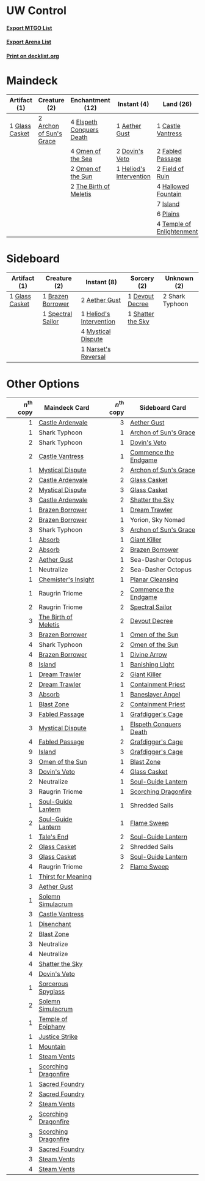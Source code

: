 # UW Control

#### [Export MTGO List](../collection/UW%20Control/UW%20Control.txt)
#### [Export Arena List](../collection/UW%20Control/UW%20Control_arena.txt)
#### [Print on decklist.org](http://decklist.org/?deckmain=1%09Aether%20Gust%0A2%09Archon%20of%20Sun's%20Grace%0A1%09Castle%20Vantress%0A2%09Dovin's%20Veto%0A4%09Elspeth%20Conquers%20Death%0A2%09Fabled%20Passage%0A2%09Field%20of%20Ruin%0A1%09Glass%20Casket%0A4%09Hallowed%20Fountain%0A1%09Heliod's%20Intervention%0A7%09Island%0A4%09Narset,%20Parter%20of%20Veils%0A4%09Omen%20of%20the%20Sea%0A2%09Omen%20of%20the%20Sun%0A6%09Plains%0A3%09Shatter%20the%20Sky%0A4%09Teferi,%20Time%20Raveler%0A4%09Temple%20of%20Enlightenment%0A2%09The%20Birth%20of%20Meletis%0A4%09Yorion,%20Sky%20Nomad&deckside=2%09Aether%20Gust%0A1%09Brazen%20Borrower%0A1%09Devout%20Decree%0A1%09Glass%20Casket%0A1%09Heliod's%20Intervention%0A4%09Mystical%20Dispute%0A1%09Narset's%20Reversal%0A2%09Shark%20Typhoon%0A1%09Shatter%20the%20Sky%0A1%09Spectral%20Sailor)
# Maindeck

|                                      Artifact (1)                                       |                                           Creature (2)                                           |                                         Enchantment (12)                                          |                                           Instant (4)                                            |                                             Land (26)                                              |                                          Planeswalker (8)                                          |                                        Sorcery (3)                                         |    Unknown (4)    |
|-----------------------------------------------------------------------------------------|--------------------------------------------------------------------------------------------------|---------------------------------------------------------------------------------------------------|--------------------------------------------------------------------------------------------------|----------------------------------------------------------------------------------------------------|----------------------------------------------------------------------------------------------------|--------------------------------------------------------------------------------------------|-------------------|
|1 [Glass Casket](http://gatherer.wizards.com/Pages/Card/Details.aspx?multiverseid=472977)|2 [Archon of Sun's Grace](http://gatherer.wizards.com/Pages/Card/Details.aspx?multiverseid=476254)|4 [Elspeth Conquers Death](http://gatherer.wizards.com/Pages/Card/Details.aspx?multiverseid=476264)|1 [Aether Gust](http://gatherer.wizards.com/Pages/Card/Details.aspx?multiverseid=466796)          |1 [Castle Vantress](http://gatherer.wizards.com/Pages/Card/Details.aspx?multiverseid=473204)        |4 [Narset, Parter of Veils](http://gatherer.wizards.com/Pages/Card/Details.aspx?multiverseid=460988)|3 [Shatter the Sky](http://gatherer.wizards.com/Pages/Card/Details.aspx?multiverseid=476288)|4 Yorion, Sky Nomad|
|                                                                                         |                                                                                                  |4 [Omen of the Sea](http://gatherer.wizards.com/Pages/Card/Details.aspx?multiverseid=476309)       |2 [Dovin's Veto](http://gatherer.wizards.com/Pages/Card/Details.aspx?multiverseid=461120)         |2 [Fabled Passage](http://gatherer.wizards.com/Pages/Card/Details.aspx?multiverseid=473206)         |4 [Teferi, Time Raveler](http://gatherer.wizards.com/Pages/Card/Details.aspx?multiverseid=461148)   |                                                                                            |                   |
|                                                                                         |                                                                                                  |2 [Omen of the Sun](http://gatherer.wizards.com/Pages/Card/Details.aspx?multiverseid=476281)       |1 [Heliod's Intervention](http://gatherer.wizards.com/Pages/Card/Details.aspx?multiverseid=476270)|2 [Field of Ruin](http://gatherer.wizards.com/Pages/Card/Details.aspx?multiverseid=435415)          |                                                                                                    |                                                                                            |                   |
|                                                                                         |                                                                                                  |2 [The Birth of Meletis](http://gatherer.wizards.com/Pages/Card/Details.aspx?multiverseid=476256)  |                                                                                                  |4 [Hallowed Fountain](http://gatherer.wizards.com/Pages/Card/Details.aspx?multiverseid=97071)       |                                                                                                    |                                                                                            |                   |
|                                                                                         |                                                                                                  |                                                                                                   |                                                                                                  |7 [Island](http://gatherer.wizards.com/Pages/Card/Details.aspx?multiverseid=439857)                 |                                                                                                    |                                                                                            |                   |
|                                                                                         |                                                                                                  |                                                                                                   |                                                                                                  |6 [Plains](http://gatherer.wizards.com/Pages/Card/Details.aspx?multiverseid=439856)                 |                                                                                                    |                                                                                            |                   |
|                                                                                         |                                                                                                  |                                                                                                   |                                                                                                  |4 [Temple of Enlightenment](http://gatherer.wizards.com/Pages/Card/Details.aspx?multiverseid=378535)|                                                                                                    |                                                                                            |                   |


# Sideboard

|                                      Artifact (1)                                       |                                        Creature (2)                                        |                                           Instant (8)                                            |                                        Sorcery (2)                                         |  Unknown (2)  |
|-----------------------------------------------------------------------------------------|--------------------------------------------------------------------------------------------|--------------------------------------------------------------------------------------------------|--------------------------------------------------------------------------------------------|---------------|
|1 [Glass Casket](http://gatherer.wizards.com/Pages/Card/Details.aspx?multiverseid=472977)|1 [Brazen Borrower](http://gatherer.wizards.com/Pages/Card/Details.aspx?multiverseid=473001)|2 [Aether Gust](http://gatherer.wizards.com/Pages/Card/Details.aspx?multiverseid=466796)          |1 [Devout Decree](http://gatherer.wizards.com/Pages/Card/Details.aspx?multiverseid=466767)  |2 Shark Typhoon|
|                                                                                         |1 [Spectral Sailor](http://gatherer.wizards.com/Pages/Card/Details.aspx?multiverseid=466830)|1 [Heliod's Intervention](http://gatherer.wizards.com/Pages/Card/Details.aspx?multiverseid=476270)|1 [Shatter the Sky](http://gatherer.wizards.com/Pages/Card/Details.aspx?multiverseid=476288)|               |
|                                                                                         |                                                                                            |4 [Mystical Dispute](http://gatherer.wizards.com/Pages/Card/Details.aspx?multiverseid=473020)     |                                                                                            |               |
|                                                                                         |                                                                                            |1 [Narset's Reversal](http://gatherer.wizards.com/Pages/Card/Details.aspx?multiverseid=460989)    |                                                                                            |               |


# Other Options

|*n*<sup>th</sup> copy|                                         Maindeck Card                                         |*n*<sup>th</sup> copy|                                         Sideboard Card                                          |
|--------------------:|-----------------------------------------------------------------------------------------------|--------------------:|-------------------------------------------------------------------------------------------------|
|                    1|[Castle Ardenvale](http://gatherer.wizards.com/Pages/Card/Details.aspx?multiverseid=473200)    |                    3|[Aether Gust](http://gatherer.wizards.com/Pages/Card/Details.aspx?multiverseid=466796)           |
|                    1|Shark Typhoon                                                                                  |                    1|[Archon of Sun's Grace](http://gatherer.wizards.com/Pages/Card/Details.aspx?multiverseid=476254) |
|                    2|Shark Typhoon                                                                                  |                    1|[Dovin's Veto](http://gatherer.wizards.com/Pages/Card/Details.aspx?multiverseid=461120)          |
|                    2|[Castle Vantress](http://gatherer.wizards.com/Pages/Card/Details.aspx?multiverseid=473204)     |                    1|[Commence the Endgame](http://gatherer.wizards.com/Pages/Card/Details.aspx?multiverseid=460972)  |
|                    1|[Mystical Dispute](http://gatherer.wizards.com/Pages/Card/Details.aspx?multiverseid=473020)    |                    2|[Archon of Sun's Grace](http://gatherer.wizards.com/Pages/Card/Details.aspx?multiverseid=476254) |
|                    2|[Castle Ardenvale](http://gatherer.wizards.com/Pages/Card/Details.aspx?multiverseid=473200)    |                    2|[Glass Casket](http://gatherer.wizards.com/Pages/Card/Details.aspx?multiverseid=472977)          |
|                    2|[Mystical Dispute](http://gatherer.wizards.com/Pages/Card/Details.aspx?multiverseid=473020)    |                    3|[Glass Casket](http://gatherer.wizards.com/Pages/Card/Details.aspx?multiverseid=472977)          |
|                    3|[Castle Ardenvale](http://gatherer.wizards.com/Pages/Card/Details.aspx?multiverseid=473200)    |                    2|[Shatter the Sky](http://gatherer.wizards.com/Pages/Card/Details.aspx?multiverseid=476288)       |
|                    1|[Brazen Borrower](http://gatherer.wizards.com/Pages/Card/Details.aspx?multiverseid=473001)     |                    1|[Dream Trawler](http://gatherer.wizards.com/Pages/Card/Details.aspx?multiverseid=476465)         |
|                    2|[Brazen Borrower](http://gatherer.wizards.com/Pages/Card/Details.aspx?multiverseid=473001)     |                    1|Yorion, Sky Nomad                                                                                |
|                    3|Shark Typhoon                                                                                  |                    3|[Archon of Sun's Grace](http://gatherer.wizards.com/Pages/Card/Details.aspx?multiverseid=476254) |
|                    1|[Absorb](http://gatherer.wizards.com/Pages/Card/Details.aspx?multiverseid=23155)               |                    1|[Giant Killer](http://gatherer.wizards.com/Pages/Card/Details.aspx?multiverseid=472976)          |
|                    2|[Absorb](http://gatherer.wizards.com/Pages/Card/Details.aspx?multiverseid=23155)               |                    2|[Brazen Borrower](http://gatherer.wizards.com/Pages/Card/Details.aspx?multiverseid=473001)       |
|                    2|[Aether Gust](http://gatherer.wizards.com/Pages/Card/Details.aspx?multiverseid=466796)         |                    1|Sea-Dasher Octopus                                                                               |
|                    1|Neutralize                                                                                     |                    2|Sea-Dasher Octopus                                                                               |
|                    1|[Chemister's Insight](http://gatherer.wizards.com/Pages/Card/Details.aspx?multiverseid=452782) |                    1|[Planar Cleansing](http://gatherer.wizards.com/Pages/Card/Details.aspx?multiverseid=191599)      |
|                    1|Raugrin Triome                                                                                 |                    2|[Commence the Endgame](http://gatherer.wizards.com/Pages/Card/Details.aspx?multiverseid=460972)  |
|                    2|Raugrin Triome                                                                                 |                    2|[Spectral Sailor](http://gatherer.wizards.com/Pages/Card/Details.aspx?multiverseid=466830)       |
|                    3|[The Birth of Meletis](http://gatherer.wizards.com/Pages/Card/Details.aspx?multiverseid=476256)|                    2|[Devout Decree](http://gatherer.wizards.com/Pages/Card/Details.aspx?multiverseid=466767)         |
|                    3|[Brazen Borrower](http://gatherer.wizards.com/Pages/Card/Details.aspx?multiverseid=473001)     |                    1|[Omen of the Sun](http://gatherer.wizards.com/Pages/Card/Details.aspx?multiverseid=476281)       |
|                    4|Shark Typhoon                                                                                  |                    2|[Omen of the Sun](http://gatherer.wizards.com/Pages/Card/Details.aspx?multiverseid=476281)       |
|                    4|[Brazen Borrower](http://gatherer.wizards.com/Pages/Card/Details.aspx?multiverseid=473001)     |                    1|[Divine Arrow](http://gatherer.wizards.com/Pages/Card/Details.aspx?multiverseid=460937)          |
|                    8|[Island](http://gatherer.wizards.com/Pages/Card/Details.aspx?multiverseid=439857)              |                    1|[Banishing Light](http://gatherer.wizards.com/Pages/Card/Details.aspx?multiverseid=405135)       |
|                    1|[Dream Trawler](http://gatherer.wizards.com/Pages/Card/Details.aspx?multiverseid=476465)       |                    2|[Giant Killer](http://gatherer.wizards.com/Pages/Card/Details.aspx?multiverseid=472976)          |
|                    2|[Dream Trawler](http://gatherer.wizards.com/Pages/Card/Details.aspx?multiverseid=476465)       |                    1|[Containment Priest](http://gatherer.wizards.com/Pages/Card/Details.aspx?multiverseid=389470)    |
|                    3|[Absorb](http://gatherer.wizards.com/Pages/Card/Details.aspx?multiverseid=23155)               |                    1|[Baneslayer Angel](http://gatherer.wizards.com/Pages/Card/Details.aspx?multiverseid=191065)      |
|                    1|[Blast Zone](http://gatherer.wizards.com/Pages/Card/Details.aspx?multiverseid=461171)          |                    2|[Containment Priest](http://gatherer.wizards.com/Pages/Card/Details.aspx?multiverseid=389470)    |
|                    3|[Fabled Passage](http://gatherer.wizards.com/Pages/Card/Details.aspx?multiverseid=473206)      |                    1|[Grafdigger's Cage](http://gatherer.wizards.com/Pages/Card/Details.aspx?multiverseid=278452)     |
|                    3|[Mystical Dispute](http://gatherer.wizards.com/Pages/Card/Details.aspx?multiverseid=473020)    |                    1|[Elspeth Conquers Death](http://gatherer.wizards.com/Pages/Card/Details.aspx?multiverseid=476264)|
|                    4|[Fabled Passage](http://gatherer.wizards.com/Pages/Card/Details.aspx?multiverseid=473206)      |                    2|[Grafdigger's Cage](http://gatherer.wizards.com/Pages/Card/Details.aspx?multiverseid=278452)     |
|                    9|[Island](http://gatherer.wizards.com/Pages/Card/Details.aspx?multiverseid=439857)              |                    3|[Grafdigger's Cage](http://gatherer.wizards.com/Pages/Card/Details.aspx?multiverseid=278452)     |
|                    3|[Omen of the Sun](http://gatherer.wizards.com/Pages/Card/Details.aspx?multiverseid=476281)     |                    1|[Blast Zone](http://gatherer.wizards.com/Pages/Card/Details.aspx?multiverseid=461171)            |
|                    3|[Dovin's Veto](http://gatherer.wizards.com/Pages/Card/Details.aspx?multiverseid=461120)        |                    4|[Glass Casket](http://gatherer.wizards.com/Pages/Card/Details.aspx?multiverseid=472977)          |
|                    2|Neutralize                                                                                     |                    1|[Soul-Guide Lantern](http://gatherer.wizards.com/Pages/Card/Details.aspx?multiverseid=476488)    |
|                    3|Raugrin Triome                                                                                 |                    1|[Scorching Dragonfire](http://gatherer.wizards.com/Pages/Card/Details.aspx?multiverseid=473101)  |
|                    1|[Soul-Guide Lantern](http://gatherer.wizards.com/Pages/Card/Details.aspx?multiverseid=476488)  |                    1|Shredded Sails                                                                                   |
|                    2|[Soul-Guide Lantern](http://gatherer.wizards.com/Pages/Card/Details.aspx?multiverseid=476488)  |                    1|[Flame Sweep](http://gatherer.wizards.com/Pages/Card/Details.aspx?multiverseid=466893)           |
|                    1|[Tale's End](http://gatherer.wizards.com/Pages/Card/Details.aspx?multiverseid=466831)          |                    2|[Soul-Guide Lantern](http://gatherer.wizards.com/Pages/Card/Details.aspx?multiverseid=476488)    |
|                    2|[Glass Casket](http://gatherer.wizards.com/Pages/Card/Details.aspx?multiverseid=472977)        |                    2|Shredded Sails                                                                                   |
|                    3|[Glass Casket](http://gatherer.wizards.com/Pages/Card/Details.aspx?multiverseid=472977)        |                    3|[Soul-Guide Lantern](http://gatherer.wizards.com/Pages/Card/Details.aspx?multiverseid=476488)    |
|                    4|Raugrin Triome                                                                                 |                    2|[Flame Sweep](http://gatherer.wizards.com/Pages/Card/Details.aspx?multiverseid=466893)           |
|                    1|[Thirst for Meaning](http://gatherer.wizards.com/Pages/Card/Details.aspx?multiverseid=476325)  |                     |                                                                                                 |
|                    3|[Aether Gust](http://gatherer.wizards.com/Pages/Card/Details.aspx?multiverseid=466796)         |                     |                                                                                                 |
|                    1|[Solemn Simulacrum](http://gatherer.wizards.com/Pages/Card/Details.aspx?multiverseid=389682)   |                     |                                                                                                 |
|                    3|[Castle Vantress](http://gatherer.wizards.com/Pages/Card/Details.aspx?multiverseid=473204)     |                     |                                                                                                 |
|                    1|[Disenchant](http://gatherer.wizards.com/Pages/Card/Details.aspx?multiverseid=847)             |                     |                                                                                                 |
|                    2|[Blast Zone](http://gatherer.wizards.com/Pages/Card/Details.aspx?multiverseid=461171)          |                     |                                                                                                 |
|                    3|Neutralize                                                                                     |                     |                                                                                                 |
|                    4|Neutralize                                                                                     |                     |                                                                                                 |
|                    4|[Shatter the Sky](http://gatherer.wizards.com/Pages/Card/Details.aspx?multiverseid=476288)     |                     |                                                                                                 |
|                    4|[Dovin's Veto](http://gatherer.wizards.com/Pages/Card/Details.aspx?multiverseid=461120)        |                     |                                                                                                 |
|                    1|[Sorcerous Spyglass](http://gatherer.wizards.com/Pages/Card/Details.aspx?multiverseid=435407)  |                     |                                                                                                 |
|                    2|[Solemn Simulacrum](http://gatherer.wizards.com/Pages/Card/Details.aspx?multiverseid=389682)   |                     |                                                                                                 |
|                    1|[Temple of Epiphany](http://gatherer.wizards.com/Pages/Card/Details.aspx?multiverseid=442808)  |                     |                                                                                                 |
|                    1|[Justice Strike](http://gatherer.wizards.com/Pages/Card/Details.aspx?multiverseid=452932)      |                     |                                                                                                 |
|                    1|[Mountain](http://gatherer.wizards.com/Pages/Card/Details.aspx?multiverseid=439859)            |                     |                                                                                                 |
|                    1|[Steam Vents](http://gatherer.wizards.com/Pages/Card/Details.aspx?multiverseid=405109)         |                     |                                                                                                 |
|                    1|[Scorching Dragonfire](http://gatherer.wizards.com/Pages/Card/Details.aspx?multiverseid=473101)|                     |                                                                                                 |
|                    1|[Sacred Foundry](http://gatherer.wizards.com/Pages/Card/Details.aspx?multiverseid=405106)      |                     |                                                                                                 |
|                    2|[Sacred Foundry](http://gatherer.wizards.com/Pages/Card/Details.aspx?multiverseid=405106)      |                     |                                                                                                 |
|                    2|[Steam Vents](http://gatherer.wizards.com/Pages/Card/Details.aspx?multiverseid=405109)         |                     |                                                                                                 |
|                    2|[Scorching Dragonfire](http://gatherer.wizards.com/Pages/Card/Details.aspx?multiverseid=473101)|                     |                                                                                                 |
|                    3|[Scorching Dragonfire](http://gatherer.wizards.com/Pages/Card/Details.aspx?multiverseid=473101)|                     |                                                                                                 |
|                    3|[Sacred Foundry](http://gatherer.wizards.com/Pages/Card/Details.aspx?multiverseid=405106)      |                     |                                                                                                 |
|                    3|[Steam Vents](http://gatherer.wizards.com/Pages/Card/Details.aspx?multiverseid=405109)         |                     |                                                                                                 |
|                    4|[Steam Vents](http://gatherer.wizards.com/Pages/Card/Details.aspx?multiverseid=405109)         |                     |                                                                                                 |

